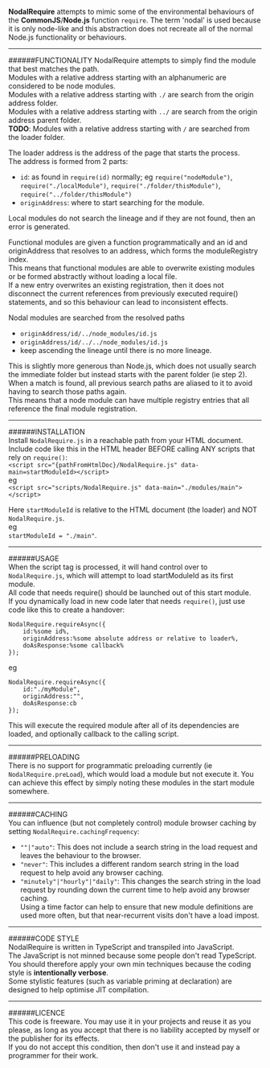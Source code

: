 **NodalRequire** attempts to mimic some of the environmental behaviours of the **CommonJS**/**Node.js** function `require`.
The term 'nodal' is used because it is only node-like and this abstraction does not recreate all of the 
normal Node.js functionality or behaviours.  

***
######FUNCTIONALITY 
NodalRequire attempts to simply find the module that best matches the path.  
Modules with a relative address starting with an alphanumeric are considered to be node modules.  
Modules with a relative address starting with `./` are search from the origin address folder.  
Modules with a relative address starting with `../` are search from the origin address parent folder.  
**TODO**: Modules with a relative address starting with `/` are searched from the loader folder.  
  
The loader address is the address of the page that starts the process.  
The address is formed from 2 parts:   
* `id`: as found in `require(id)` normally; eg `require("nodeModule")`, `require("./localModule")`, `require("./folder/thisModule")`, `require("../folder/thisModule")`  
* `originAddress`: where to start searching for the module.  
  
Local modules do not search the lineage and if they are not found, then an error is generated.  
  
Functional modules are given a function programmatically and an id and originAddress that resolves to an address, which forms the moduleRegistry index.  
This means that functional modules are able to overwrite existing modules or be formed abstractly without loading a local file.  
If a new entry overwrites an existing registration, then it does not disconnect the current references from previously executed require() statements, and so this behaviour can lead to inconsistent effects.  

Nodal modules are searched from the resolved paths   
* `originAddress/id/../node_modules/id.js`  
* `originAddress/id/../../node_modules/id.js`  
* keep ascending the lineage until there is no more lineage.  

This is slightly more generous than Node.js, which does not usually search the immediate folder but instead starts with the parent folder (ie step 2).  
When a match is found, all previous search paths are aliased to it to avoid having to search those paths again.  
This means that a node module can have multiple registry entries that all reference the final module registration.  

***  
######INSTALLATION  
Install `NodalRequire.js` in a reachable path from your HTML document.  
Include code like this in the HTML header BEFORE calling ANY scripts that rely on `require()`:   
   `<script src="{pathFromHtmlDoc}/NodalRequire.js" data-main=startModuleId></script>`  
eg  
   `<script src="scripts/NodalRequire.js" data-main="./modules/main"></script>`  

Here `startModuleId` is relative to the HTML document (the loader) and NOT `NodalRequire.js`.  
eg  
   `startModuleId = "./main"`.  

***  
######USAGE  
When the script tag is processed, it will hand control over to `NodalRequire.js`, which will attempt to load startModuleId as its first module.  
All code that needs require() should be launched out of this start module.  
If you dynamically load in new code later that needs `require()`, just use code like this to create a handover:  
```
NodalRequire.requireAsync({  
	id:%some id%,  
	originAddress:%some absolute address or relative to loader%,  
	doAsResponse:%some callback%  
});  
```
eg  
```
NodalRequire.requireAsync({  
	id:"./myModule",  
	originAddress:"",  
	doAsResponse:cb  
});  
```
This will execute the required module after all of its dependencies are loaded, and optionally callback to the calling script.  

***  
######PRELOADING  
There is no support for programmatic preloading currently (ie `NodalRequire.preLoad`), which would load a module but not execute it.
You can achieve this effect by simply noting these modules in the start module somewhere.

***  
######CACHING  
You can influence (but not completely control) module browser caching by setting `NodalRequire.cachingFrequency`:  
* `""|"auto"`: This does not include a search string in the load request and leaves the behaviour to the browser.  
* `"never"`: This includes a different random search string in the load request to help avoid any browser caching.  
* `"minutely"|"hourly"|"daily"`: This changes the search string in the load request by rounding down the current time to help avoid any browser caching.  
Using a time factor can help to ensure that new module definitions are used more often, but that near-recurrent visits don't have a load impost.  

***  
######CODE STYLE  
NodalRequire is written in TypeScript and transpiled into JavaScript.  
The JavaScript is not minned because some people don't read TypeScript.  
You should therefore apply your own min techniques because the coding style is **intentionally verbose**.  
Some stylistic features (such as variable priming at declaration) are designed to help optimise JIT compilation.  

***
######LICENCE  
This code is freeware. You may use it in your projects and reuse it as you please, as long as you accept that there is no liability accepted by myself or the publisher for its effects.  
If you do not accept this condition, then don't use it and instead pay a programmer for their work.  
